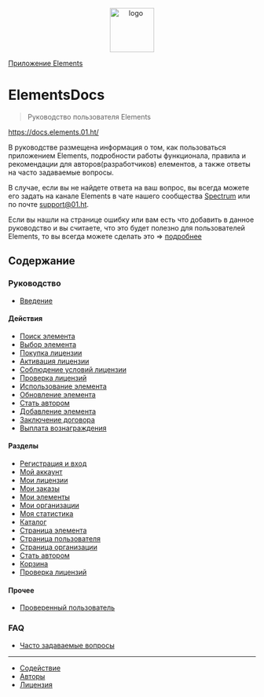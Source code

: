 <p align="center">
  <a href="https://docs.elements.01.ht/" target="_blank">
    <img width="90" src="https://res.cloudinary.com/cdn-01ht/image/upload/v1549575628/logos/01ht/elements/logo.svg" alt="logo">
  </a>
</p>

[Приложение Elements](http://elements.01.ht)

# ElementsDocs

> Руководство пользователя Elements

https://docs.elements.01.ht/

В руководстве размещена информация о том, как пользоваться приложением Elements, подробности работы функционала, правила и рекомендации для авторов(разработчиков) елементов, а также ответы на часто задаваемые вопросы.

В случае, если вы не найдете ответа на ваш вопрос, вы всегда можете его задать на канале Elements в чате нашего сообщества [Spectrum](https://spectrum.chat/01ht/elements/) или по почте support@01.ht.

Если вы нашли на странице ошибку или вам есть что добавить в данное руководство и вы считаете, что это будет полезно для пользователей Elements, то вы всегда можете сделать это => [подробнее](https://github.com/01HT/docs-elements-01-ht/blob/master/CONTRIBUTING.md)

## Содержание

### Руководство

* [Введение](https://docs.elements.01.ht/guide/)

#### Действия

* [Поиск элемента](https://docs.elements.01.ht/guide/element-search/)
* [Выбор элемента](https://docs.elements.01.ht/guide/element-choice/)
* [Покупка лицензии](https://docs.elements.01.ht/guide/license-purchase/)
* [Активация лицензии](https://docs.elements.01.ht/guide/license-activation/)
* [Соблюдение условий лицензии](https://docs.elements.01.ht/guide/license-compliance/)
* [Проверка лицензий](https://docs.elements.01.ht/guide/license-check/)
* [Использование элемента](https://docs.elements.01.ht/guide/element-using/)
* [Обновление элемента](https://docs.elements.01.ht/guide/element-update/)
* [Стать автором](https://docs.elements.01.ht/guide/become-an-author/)
* [Добавление элемента](https://docs.elements.01.ht/guide/element-add/)
* [Заключение договора](https://docs.elements.01.ht/guide/conclusion-contract/)
* [Выплата вознаграждения](https://docs.elements.01.ht/guide/payout/)

#### Разделы

* [Регистрация и вход](https://docs.elements.01.ht/guide/sign-in/)
* [Мой аккаунт](https://docs.elements.01.ht/guide/account/)
* [Мои лицензии](https://docs.elements.01.ht/guide/my-licenses/)
* [Мои заказы](https://docs.elements.01.ht/guide/my-orders/)
* [Мои элементы](https://docs.elements.01.ht/guide/my-elements/)
* [Мои организации](https://docs.elements.01.ht/guide/my-organizations/)
* [Моя статистика](https://docs.elements.01.ht/guide/my-statistics/)
* [Каталог](https://docs.elements.01.ht/guide/catalog/)
* [Страница элемента](https://docs.elements.01.ht/guide/element/)
* [Страница пользователя](https://docs.elements.01.ht/guide/user/)
* [Страница организации](https://docs.elements.01.ht/guide/organization/)
* [Стать автором](https://docs.elements.01.ht/guide/become-an-author-page/)
* [Корзина](https://docs.elements.01.ht/guide/cart/)
* [Проверка лицензий](https://docs.elements.01.ht/guide/license-checker-page/)

#### Прочее

* [Проверенный пользователь](https://docs.elements.01.ht/guide/verified-user/)

### FAQ

* [Часто задаваемые вопросы](https://docs.elements.01.ht/faq/)

***

* [Содействие](https://github.com/01HT/docs-elements-01-ht/blob/master/CONTRIBUTING.md)
* [Авторы](https://github.com/01HT/docs-elements-01-ht/blob/master/CONTRIBUTORS.md)
* [Лицензия](https://github.com/01HT/docs-elements-01-ht/blob/master/LICENSE)